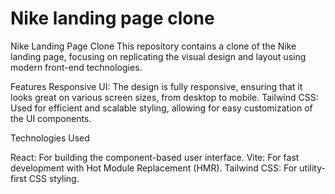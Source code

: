 # Nike landing page clone

Nike Landing Page Clone
This repository contains a clone of the Nike landing page, focusing on replicating the visual design and layout using modern front-end technologies.

Features
Responsive UI: The design is fully responsive, ensuring that it looks great on various screen sizes, from desktop to mobile.
Tailwind CSS: Used for efficient and scalable styling, allowing for easy customization of the UI components.

Technologies Used

React: For building the component-based user interface.
Vite: For fast development with Hot Module Replacement (HMR).
Tailwind CSS: For utility-first CSS styling.

